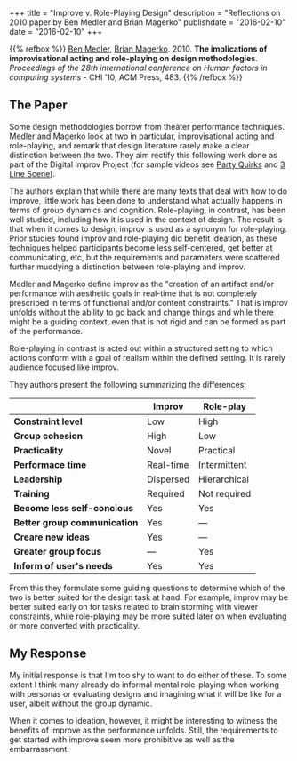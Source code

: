 +++
title = "Improve v. Role-Playing Design"
description = "Reflections on 2010 paper by Ben Medler and Brian Magerko"
publishdate = "2016-02-10"
date = "2016-02-10"
+++

{{% refbox %}}
[Ben Medler](http://www.treaddigital.com/),
[Brian Magerko](http://homes.lmc.gatech.edu/~bmagerko6/).
2010. **The implications of improvisational acting and role-playing on design methodologies**. *Proceedings of the 28th international conference on Human factors in computing systems* - CHI ’10, ACM Press, 483.
<span class=actions>
<a href="http://www.treaddigital.com/s/Medler-Magerko-CHI2010.pdf" title="Download"><i class="fa fa-download"></i></a>
<a href="https://dl.acm.org/citation.cfm?doid=1753326.1753398" title="ACM citation"><i class="fa fa-book"></i></a>
</span>
{{% /refbox %}}

## The Paper

Some design methodologies borrow from theater performance techniques. Medler
and Magerko look at two in particular, improvisational acting and role-playing,
and remark that design literature rarely make a clear distinction between the
two. They aim rectify this following work done as part of the Digital Improv
Project (for sample videos see [Party Quirks](https://vimeo.com/31301414) and
[3 Line Scene](https://vimeo.com/57422111)).

The authors explain that while there are many texts that deal with how to do
improve, little work has been done to understand what actually happens in terms
of group dynamics and cognition. Role-playing, in contrast, has been well
studied, including how it is used in the context of design. The result is that
when it comes to design, improv is used as a synonym for role-playing. Prior
studies found improv and role-playing did benefit ideation, as these
techniques helped participants become less self-centered, get better at
communicating, etc, but the requirements and parameters were scattered further
muddying a distinction between role-playing and improv. 

Medler and Magerko define improv as the "creation of an artifact and/or
performance with aesthetic goals in real-time that is not completely prescribed
in terms of functional and/or content constraints." That is improv unfolds
without the ability to go back and change things and while there might be a
guiding context, even that is not rigid and can be formed as part of the
performance.

Role-playing in contrast is acted out within a structured setting to which actions
conform with a goal of realism within the defined setting. It is rarely
audience focused like improv.

They authors present the following summarizing the differences:


|                                | Improv    | Role-play    |
| ---                            | ---       | ---          |
| **Constraint level**           | Low       | High         |
| **Group cohesion**             | High      | Low          |
| **Practicality**               | Novel     | Practical    |
| **Performace time**            | Real-time | Intermittent |
| **Leadership**                 | Dispersed | Hierarchical |
| **Training**                   | Required  | Not required |
| **Become less self-concious**  | Yes       | Yes          |
| **Better group communication** | Yes       | —            |
| **Creare new ideas**           | Yes       | —            |
| **Greater group focus**        | —         | Yes          |
| **Inform of user's needs**     | Yes       | Yes          |

From this they formulate some guiding questions to determine which of the two
is better suited for the design task at hand. For example, improv may be better
suited early on for tasks related to brain storming with viewer constraints,
while role-playing may be more suited later on when evaluating or more
converted with practicality.

## My Response

My initial response is that I'm too shy to want to do either of these. To some
extent I think many already do informal mental role-playing when working with
personas or evaluating designs and imagining what it will be like for a user,
albeit without the group dynamic.

When it comes to ideation, however, it might be interesting to witness the
benefits of improve as the performance unfolds. Still, the requirements to get
started with improve seem more prohibitive as well as the embarrassment.
